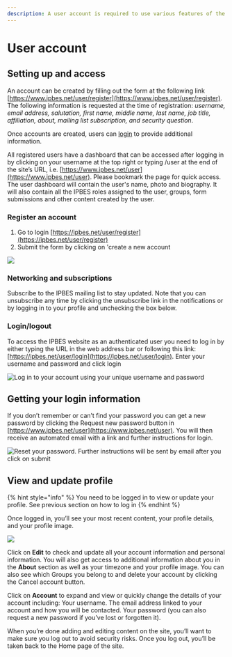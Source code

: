 ```yaml
---
description: A user account is required to use various features of the website
---
```


# User account

## Setting up and access&#x20;

An account can be created by filling out the form at the following link [https://www.ipbes.net/user/register](https://www.ipbes.net/user/register). The following information is requested at the time of registration: _username, email address, salutation, first name, middle name, last name, job title, affiliation, about, mailing list subscription, and security question_.&#x20;

Once accounts are created, users can [login](https://www.ipbes.net/user/login) to provide additional information.&#x20;

All registered users have a dashboard that can be accessed after logging in by clicking on your username at the top right or typing /user at the end of the site’s URL, i.e. [https://www.ipbes.net/user](https://www.ipbes.net/user). Please bookmark the page for quick access. The user dashboard will contain the user's name, photo and biography. It will also contain all the IPBES roles assigned to the user, groups, form submissions and other content created by the user.

### Register an account

1. Go to login [https://ipbes.net/user/register](https://ipbes.net/user/register)
2. Submit the form by clicking on 'create a new account

![](../.gitbook/assets/account\_create.jpg)

### Networking and subscriptions

Subscribe to the IPBES mailing list to stay updated. Note that you can unsubscribe any time by clicking the unsubscribe link in the notifications or by logging in to your profile and unchecking the box below.

### Login/logout

To access the IPBES website as an authenticated user you need to log in by either typing the URL in the web address bar or following this link: [https://ipbes.net/user/login](https://ipbes.net/user/login). Enter your username and password and click login

![Log in to your account using your unique username and password](../.gitbook/assets/account\_login.jpg)

## Getting your login information

If you don’t remember or can’t find your password you can get a new password by clicking the Request new password button in [https://www.ipbes.net/user](https://www.ipbes.net/user). You will then receive an automated email with a link and further instructions for login.

![Reset your password. Further instructions will be sent by email after you click on submit](../.gitbook/assets/account\_reset.jpg)

## View and update profile

{% hint style="info" %}
You need to be logged in to view or update your profile. See previous section on how to log in
{% endhint %}

Once logged in, you’ll see your most recent content, your profile details, and your profile image.

![](../.gitbook/assets/ipbes\_account\_section.jpg)

Click on **Edit** to check and update all your account information and personal information. You will also get access to additional information about you in the **About** section as well as your timezone and your profile image. You can also see which Groups you belong to and delete your account by clicking the Cancel account button.

Click on **Account** to expand and view or quickly change the details of your account including: Your username. The email address linked to your account and how you will be contacted. Your password (you can also request a new password if you’ve lost or forgotten it).

When you’re done adding and editing content on the site, you’ll want to make sure you log out to avoid security risks. Once you log out, you’ll be taken back to the Home page of the site.
